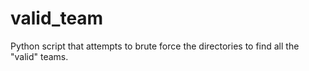 # valid_team
Python script that attempts to brute force the directories to find all the "valid" teams.

